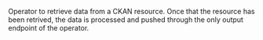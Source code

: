 Operator to retrieve data from a CKAN resource. Once that the resource has been retrived, the data is processed and pushed through the only output endpoint of the operator. 
